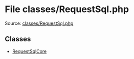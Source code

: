 File classes/RequestSql.php
=========

Source: [classes/RequestSql.php](https://github.com/PrestaShop/PrestaShop/blob/1.5.6.1/classes/RequestSql.php)


Classes
-------

* [RequestSqlCore](class.RequestSqlCore.md)

